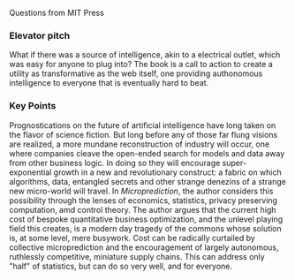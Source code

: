 Questions from MIT Press

### Elevator pitch

What if there was a source of intelligence, akin to a electrical outlet, which was easy for anyone to plug into? The book is a
call to action to create a utility as transformative as the web itself, one providing authonomous intelligence to everyone that is eventually hard to beat.


### Key Points

Prognostications on the future of artificial intelligence have long taken on the flavor of science fiction. But long before any of those far flung visions are realized, 
a more mundane reconstruction of industry will occur, one where companies cleave the open-ended search for models and data away from other business logic. In doing
so they will encourage super-exponential growth in a new and revolutionary construct: a fabric on which algorithms, data, entangled secrets and other strange denezins of a strange
new micro-world will travel. In *Microprediction*, the author considers this possibility through the lenses of economics, statistics, privacy preserving computation, amd
control theory. The author argues that the current high cost of bespoke quantitative business optimization, and the unlevel playing field this creates, is a modern day
tragedy of the commons whose solution is, at some level, mere busywork. Cost can be radically
curtailed by collective microprediction and the encouragement of largely autonomous, ruthlessly competitive, miniature supply chains. This can address
only "half" of statistics, but can do so very well, and for everyone.  

